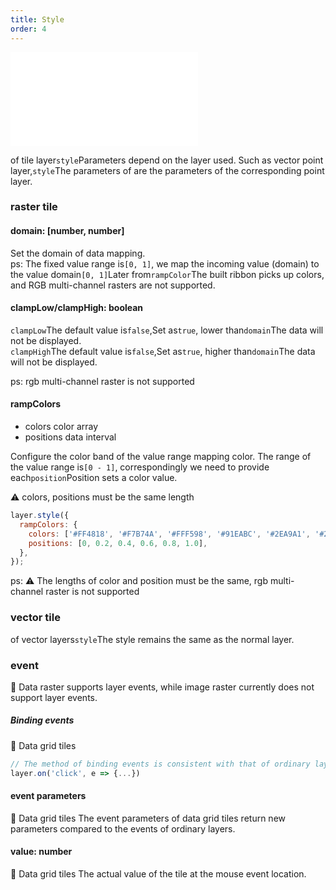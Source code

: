 ```yaml
---
title: Style
order: 4
---
```


<embed src="@/docs/common/style.md"></embed>

of tile layer`style`Parameters depend on the layer used. Such as vector point layer,`style`The parameters of are the parameters of the corresponding point layer.

### raster tile

#### domain: \[number, number]

Set the domain of data mapping.\
ps: The fixed value range is`[0, 1]`, we map the incoming value (domain) to the value domain`[0, 1]`Later from`rampColor`The built ribbon picks up colors, and RGB multi-channel rasters are not supported.

#### clampLow/clampHigh: boolean

`clampLow`The default value is`false`,Set as`true`, lower than`domain`The data will not be displayed.\
`clampHigh`The default value is`false`,Set as`true`, higher than`domain`The data will not be displayed.

ps: rgb multi-channel raster is not supported

#### rampColors

* colors color array
* positions data interval

Configure the color band of the value range mapping color. The range of the value range is`[0 - 1]`, correspondingly we need to provide each`position`Position sets a color value.

⚠️ colors, positions must be the same length

```javascript
layer.style({
  rampColors: {
    colors: ['#FF4818', '#F7B74A', '#FFF598', '#91EABC', '#2EA9A1', '#206C7C'],
    positions: [0, 0.2, 0.4, 0.6, 0.8, 1.0],
  },
});
```

ps: ⚠️ The lengths of color and position must be the same, rgb multi-channel raster is not supported

### vector tile

of vector layers`style`The style remains the same as the normal layer.

### event

🌟 Data raster supports layer events, while image raster currently does not support layer events.

##### Binding events

🌟 Data grid tiles

```javascript
// The method of binding events is consistent with that of ordinary layers.
layer.on('click', e => {...})
```

#### event parameters

🌟 Data grid tiles
The event parameters of data grid tiles return new parameters compared to the events of ordinary layers.

#### value: number

🌟 Data grid tiles
The actual value of the tile at the mouse event location.
